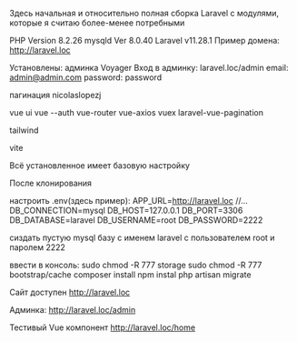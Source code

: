 Здесь начальная и относительно полная сборка Laravel с модулями, которые я считаю более-менее потребными

PHP Version 8.2.26
mysqld  Ver 8.0.40
Laravel v11.28.1
Пример домена: http://laravel.loc

Установлены:
админка Voyager
    Вход в админку:
        laravel.loc/admin
        email: admin@admin.com
        password: password

пагинация nicolaslopezj

vue
    ui vue --auth
    vue-router
    vue-axios
    vuex
    laravel-vue-pagination

tailwind

vite

Всё установленное имеет базовую настройку

После клонирования

настроить .env(здесь пример):
APP_URL=http://laravel.loc
//...
DB_CONNECTION=mysql
DB_HOST=127.0.0.1
DB_PORT=3306
DB_DATABASE=laravel
DB_USERNAME=root
DB_PASSWORD=2222

сиздать пустую mysql базу с именем laravel с пользователем root и паролем 2222

ввести в консоль:
sudo chmod -R 777 storage
sudo chmod -R 777 bootstrap/cache
composer install
npm instal
php artisan migrate

Сайт доступен
http://laravel.loc

Админка:
http://laravel.loc/admin

Тестивый Vue компонент
http://laravel.loc/home